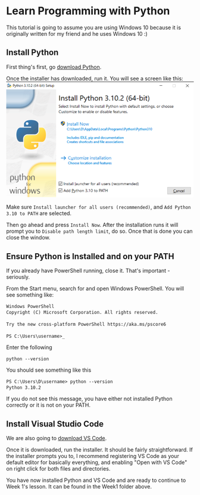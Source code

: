 # Learn Programming with Python

This tutorial is going to assume you are using Windows 10 because it is originally written for my friend and he uses Windows 10 :)

## Install Python

First thing's first, go [download Python](https://www.python.org/downloads/).

Once the installer has downloaded, run it. You will see a screen like this: ![Install Python](./assets/InstallPython.png)

Make sure `Install launcher for all users (recommended)`, and `Add Python 3.10 to PATH` are selected.

Then go ahead and press `Install Now`. After the installation runs it will prompt you to `Disable path length limit`, do so. Once that is done you can close the window.

## Ensure Python is Installed and on your PATH

If you already have PowerShell running, close it. That's important - seriously.

From the Start menu, search for and open Windows PowerShell. You will see something like:

```
Windows PowerShell
Copyright (C) Microsoft Corporation. All rights reserved.

Try the new cross-platform PowerShell https://aka.ms/pscore6

PS C:\Users\username>_
```

Enter the following

```
python --version
```

You should see something like this

```
PS C:\Users\D\username> python --version
Python 3.10.2
```

If you do not see this message, you have either not installed Python correctly or it is not on your PATH.

## Install Visual Studio Code

We are also going to [download VS Code](https://code.visualstudio.com/).

Once it is downloaded, run the installer. It should be fairly straightforward. If the installer prompts you to, I recommend registering VS Code as your default editor for basically everything, and enabling "Open with VS Code" on right click for both files and directories.

You have now installed Python and VS Code and are ready to continue to Week 1's lesson. It can be found in the Week1 folder above.
